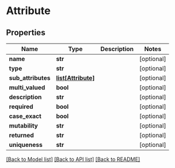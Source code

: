 # Attribute

## Properties
Name | Type | Description | Notes
------------ | ------------- | ------------- | -------------
**name** | **str** |  | [optional] 
**type** | **str** |  | [optional] 
**sub_attributes** | [**list[Attribute]**](Attribute.md) |  | [optional] 
**multi_valued** | **bool** |  | [optional] 
**description** | **str** |  | [optional] 
**required** | **bool** |  | [optional] 
**case_exact** | **bool** |  | [optional] 
**mutability** | **str** |  | [optional] 
**returned** | **str** |  | [optional] 
**uniqueness** | **str** |  | [optional] 

[[Back to Model list]](../README.md#documentation-for-models) [[Back to API list]](../README.md#documentation-for-api-endpoints) [[Back to README]](../README.md)


